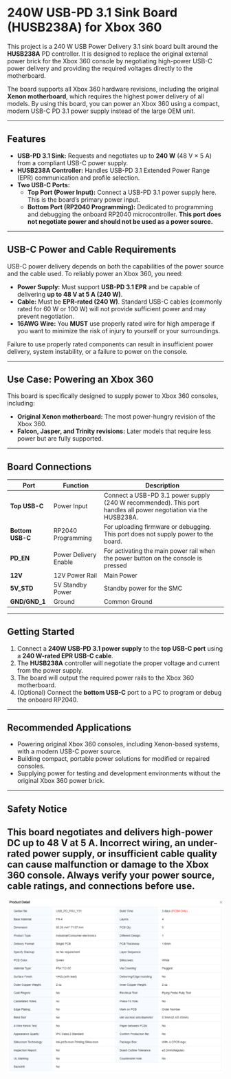 
# 240W USB-PD 3.1 Sink Board (HUSB238A) for Xbox 360

This project is a 240 W USB Power Delivery 3.1 sink board built around the **HUSB238A** PD controller. It is designed to replace the original external power brick for the Xbox 360 console by negotiating high-power USB-C power delivery and providing the required voltages directly to the motherboard.  

The board supports all Xbox 360 hardware revisions, including the original **Xenon motherboard**, which requires the highest power delivery of all models. By using this board, you can power an Xbox 360 using a compact, modern USB-C PD 3.1 power supply instead of the large OEM unit.

---

## Features

- **USB-PD 3.1 Sink:** Requests and negotiates up to **240 W** (48 V × 5 A) from a compliant USB-C power supply.
- **HUSB238A Controller:** Handles USB-PD 3.1 Extended Power Range (EPR) communication and profile selection.
- **Two USB-C Ports:**
  - **Top Port (Power Input):** Connect a USB-PD 3.1 power supply here. This is the board’s primary power input.
  - **Bottom Port (RP2040 Programming):** Dedicated to programming and debugging the onboard RP2040 microcontroller. **This port does not negotiate power and should not be used as a power source.**

---

## USB-C Power and Cable Requirements

USB-C power delivery depends on both the capabilities of the power source and the cable used. To reliably power an Xbox 360, you need:

- **Power Supply:** Must support **USB-PD 3.1 EPR** and be capable of delivering **up to 48 V at 5 A (240 W)**.  
- **Cable:** Must be **EPR-rated (240 W)**. Standard USB-C cables (commonly rated for 60 W or 100 W) will not provide sufficient power and may prevent negotiation.  
- **16AWG Wire:** You **MUST** use properly rated wire for high amperage if you want to minimize the risk of injury to yourself or your surroundings.

Failure to use properly rated components can result in insufficient power delivery, system instability, or a failure to power on the console.

---

## Use Case: Powering an Xbox 360

This board is specifically designed to supply power to Xbox 360 consoles, including:

- **Original Xenon motherboard:** The most power-hungry revision of the Xbox 360.
- **Falcon, Jasper, and Trinity revisions:** Later models that require less power but are fully supported.


---

## Board Connections

| Port | Function | Description |
|------|----------|-------------|
| **Top USB-C** | Power Input | Connect a USB-PD 3.1 power supply (240 W recommended). This port handles all power negotiation via the HUSB238A. |
| **Bottom USB-C** | RP2040 Programming | For uploading firmware or debugging. This port does not supply power to the board. |
|**PD_EN**| Power Delivery Enable| For activating the main power rail when the power button on the console is pressed |
|**12V**| 12V Power Rail | Main Power |
|**5V_STD**| 5V Standby Power | Standby power for the SMC|
|**GND/GND_1**| Ground| Common Ground | 
---

## Getting Started

1. Connect a **240W USB-PD 3.1 power supply** to the **top USB-C port** using a **240 W-rated EPR USB-C cable**.
2. The **HUSB238A** controller will negotiate the proper voltage and current from the power supply.
3. The board will output the required power rails to the Xbox 360 motherboard.
4. (Optional) Connect the **bottom USB-C** port to a PC to program or debug the onboard RP2040.

---

## Recommended Applications

- Powering original Xbox 360 consoles, including Xenon-based systems, with a modern USB-C power source.
- Building compact, portable power solutions for modified or repaired consoles.
- Supplying power for testing and development environments without the original Xbox 360 power brick.
---
## Safety Notice

This board negotiates and delivers high-power DC up to **48 V at 5 A**. Incorrect wiring, an under-rated power supply, or insufficient cable quality can cause malfunction or damage to the Xbox 360 console. Always verify your power source, cable ratings, and connections before use.
---
![order specs](https://github.com/Pheeeeenom/240W-USB-PD/blob/main/docs/specs.png)
